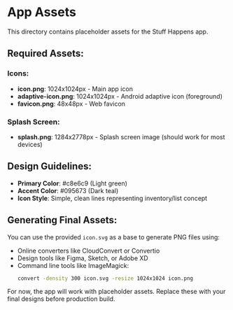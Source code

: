 # App Assets

This directory contains placeholder assets for the Stuff Happens app.

## Required Assets:

### Icons:
- **icon.png**: 1024x1024px - Main app icon
- **adaptive-icon.png**: 1024x1024px - Android adaptive icon (foreground)
- **favicon.png**: 48x48px - Web favicon

### Splash Screen:
- **splash.png**: 1284x2778px - Splash screen image (should work for most devices)

## Design Guidelines:

- **Primary Color**: #c8e6c9 (Light green)
- **Accent Color**: #095673 (Dark teal)
- **Icon Style**: Simple, clean lines representing inventory/list concept

## Generating Final Assets:

You can use the provided `icon.svg` as a base to generate PNG files using:
- Online converters like CloudConvert or Convertio
- Design tools like Figma, Sketch, or Adobe XD
- Command line tools like ImageMagick:
  ```bash
  convert -density 300 icon.svg -resize 1024x1024 icon.png
  ```

For now, the app will work with placeholder assets. Replace these with your final designs before production build.